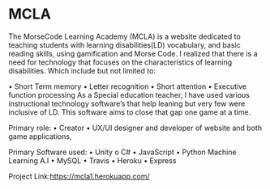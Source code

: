 # MCLA
  The MorseCode Learning Academy (MCLA) is a website dedicated to teaching students with learning disabilities(LD) vocabulary, and basic reading skills, using gamification and Morse Code. I realized that there is a need for technology that focuses on the characteristics of learning disabilities. Which include but not limited to:
 
 •	Short Term memory
 •	Letter recognition
 •	Short attention
 •	Executive function processing 
As a Special education teacher, I have used various instructional technology software’s that help leaning but very few were inclusive of LD. This software aims to close that gap one game at a time. 

Primary role: 
  •	Creator
  •	UX/UI designer and developer of website and both game applications, 

Primary Software used: 
  •	Unity
     o	C# 
  • JavaScript 
  •	Python Machine Learning A.I
  •	 MySQL
  •	Travis
  •	Heroku
  •	Express
  
Project Link:https://mcla1.herokuapp.com/



